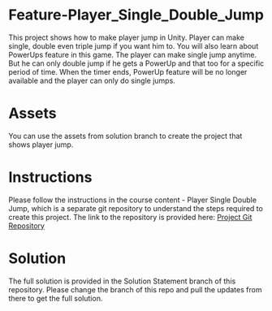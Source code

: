 # Feature-Player_Single_Double_Jump

This project shows how to make player jump in Unity. Player can make single, double even triple jump if you want him to. You will also learn about PowerUps feature in this game. The player can make single jump anytime. But he can only double jump if he gets a PowerUp and that too for a specific period of time. When the timer ends, PowerUp feature will be no longer available and the player can only do single jumps.

# Assets

You can use the assets from solution branch to create the project that shows player jump.

# Instructions

Please follow the instructions in the course content - Player Single Double Jump, which is a separate git repository to understand the steps required to create this project. The link to the repository is provided here: [Project Git Repository](https://github.com/outscal/Player-Jump-Single-Double)

# Solution
The full solution is provided in the Solution Statement branch of this repository. Please change the branch of this repo and pull the updates from there to get the full solution.
